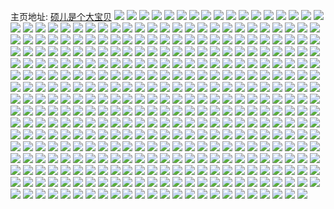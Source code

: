 主页地址: [硕儿是个大宝贝](https://weibo.com/u/1974508271) 
![](https://wx4.sinaimg.cn/mw2000/75b09aefgy1h82guw82qlj224836ce82.jpg) 
![](https://wx4.sinaimg.cn/mw2000/75b09aefgy1h82guz4h7rj224836ce82.jpg) 
![](https://wx4.sinaimg.cn/mw2000/75b09aefgy1h82geokgx7j224836cqv5.jpg) 
![](https://wx4.sinaimg.cn/mw2000/75b09aefgy1h82gena1haj224836cu0x.jpg) 
![](https://wx4.sinaimg.cn/mw2000/75b09aefgy1h82gv3ginvj224836c1ky.jpg) 
![](https://wx4.sinaimg.cn/mw2000/75b09aefgy1h82gv0aehej224836cu0x.jpg) 
![](https://wx4.sinaimg.cn/mw2000/75b09aefgy1h76292g1wxj20wr0luwgc.jpg) 
![](https://wx4.sinaimg.cn/mw2000/75b09aefgy1h70p1w3jebj20u013zthc.jpg) 
![](https://wx4.sinaimg.cn/mw2000/75b09aefgy1h6xmcuqb4qj21kw2dce82.jpg) 
![](https://wx4.sinaimg.cn/mw2000/75b09aefgy1h6xmcxkrx2j22dc1kwx6p.jpg) 
![](https://wx4.sinaimg.cn/mw2000/75b09aefgy1h6xmcly81sj20qi13sadt.jpg) 
![](https://wx4.sinaimg.cn/mw2000/75b09aefgy1h6xmcphuyjj21jy2by7is.jpg) 
![](https://wx4.sinaimg.cn/mw2000/75b09aefgy1h6xmd6ldsvj21kw2dcaor.jpg) 
![](https://wx4.sinaimg.cn/mw2000/75b09aefgy1h6xmdq30enj21kw2dcu0x.jpg) 
![](https://wx4.sinaimg.cn/mw2000/75b09aefgy1h6xmdlrqjsj21kw2dc7wi.jpg) 
![](https://wx4.sinaimg.cn/mw2000/75b09aefgy1h6xmdep9u7j21kw2dc1ky.jpg) 
![](https://wx4.sinaimg.cn/mw2000/75b09aefgy1h6xmdh7c92j21kw2dcx6p.jpg) 
![](https://wx4.sinaimg.cn/mw2000/75b09aefgy1h6xmdj0qyrj21kw2dcqv5.jpg) 
![](https://wx4.sinaimg.cn/mw2000/75b09aefgy1h6xmdo2vzsj21kw2dcqv5.jpg) 
![](https://wx4.sinaimg.cn/mw2000/75b09aefgy1h6xmcrykdsj21kw2dcx6p.jpg) 
![](https://wx4.sinaimg.cn/mw2000/75b09aefgy1h6xmdsstl0j21kw2dcu0x.jpg) 
![](https://wx4.sinaimg.cn/mw2000/75b09aefgy1h6xmdvripvj21kw2dc1ky.jpg) 
![](https://wx4.sinaimg.cn/mw2000/75b09aefgy1h6xmdb9rm2j21kw2dc4qq.jpg) 
![](https://wx4.sinaimg.cn/mw2000/75b09aefgy1h6xmdy4w6tj21kw2dc1ky.jpg) 
![](https://wx4.sinaimg.cn/mw2000/75b09aefgy1h6xme082faj22dc1kwqey.jpg) 
![](https://wx4.sinaimg.cn/mw2000/75b09aefgy1h6vmyuakpmj22c0340x6s.jpg) 
![](https://wx4.sinaimg.cn/mw2000/75b09aefgy1h6vmz35qujj22c03401kx.jpg) 
![](https://wx4.sinaimg.cn/mw2000/75b09aefgy1h6vmzgind4j21o01o0e0c.jpg) 
![](https://wx4.sinaimg.cn/mw2000/75b09aefgy1h6vn0envgzj22c0340x6q.jpg) 
![](https://wx4.sinaimg.cn/mw2000/75b09aefgy1h6vn09gzimj22c0340x6q.jpg) 
![](https://wx4.sinaimg.cn/mw2000/75b09aefgy1h6vmzdhtq4j22c0340b2c.jpg) 
![](https://wx4.sinaimg.cn/mw2000/75b09aefgy1h6vmzq02jaj22c035snpe.jpg) 
![](https://wx4.sinaimg.cn/mw2000/75b09aefgy1h6vmzm6japj22c035cu0y.jpg) 
![](https://wx4.sinaimg.cn/mw2000/75b09aefgy1h6vmzusz4mj225q2wn7wj.jpg) 
![](https://wx4.sinaimg.cn/mw2000/75b09aefgy1h6vmz99mwuj225h2vb4qr.jpg) 
![](https://wx4.sinaimg.cn/mw2000/75b09aefgy1h6vn4ibunmj20s411ik4v.jpg) 
![](https://wx4.sinaimg.cn/mw2000/75b09aefgy1h6vn5v77sjj22c0340u0x.jpg) 
![](https://wx4.sinaimg.cn/mw2000/75b09aefgy1h6antapkz6j23402c0kjm.jpg) 
![](https://wx4.sinaimg.cn/mw2000/75b09aefgy1h6anseeb7xj21kw2dcal8.jpg) 
![](https://wx4.sinaimg.cn/mw2000/75b09aefgy1h6anrelvlwj21kw2dc48r.jpg) 
![](https://wx4.sinaimg.cn/mw2000/75b09aefgy1h5yc6u2zq9j22c0340x1i.jpg) 
![](https://wx4.sinaimg.cn/mw2000/75b09aefgy1h5yc7021ikj22c0340qce.jpg) 
![](https://wx4.sinaimg.cn/mw2000/75b09aefgy1h5yc7eysisj22dc1kwdt9.jpg) 
![](https://wx4.sinaimg.cn/mw2000/75b09aefgy1h5yc6xl3o4j22c03404hd.jpg) 
![](https://wx4.sinaimg.cn/mw2000/75b09aefgy1h5yc74q4kej225m1m8hdt.jpg) 
![](https://wx4.sinaimg.cn/mw2000/75b09aefgy1h5yc7dq4v8j21kw2dc4qq.jpg) 
![](https://wx4.sinaimg.cn/mw2000/75b09aefgy1h5yc79sgxjj21kw2dcb2a.jpg) 
![](https://wx4.sinaimg.cn/mw2000/75b09aefgy1h5yc7g764mj21900u077l.jpg) 
![](https://wx4.sinaimg.cn/mw2000/75b09aefgy1h5gsuka4zoj20v91avhaf.jpg) 
![](https://wx4.sinaimg.cn/mw2000/75b09aefgy1h5gsujca32j21kw2dc7wi.jpg) 
![](https://wx4.sinaimg.cn/mw2000/75b09aefgy1h5a5eixzedj21kw2dce82.jpg) 
![](https://wx4.sinaimg.cn/mw2000/75b09aefgy1h5a5ejg3wrj20rr0iidnq.jpg) 
![](https://wx4.sinaimg.cn/mw2000/75b09aefgy1h5a5ek2kwaj21900u01da.jpg) 
![](https://wx4.sinaimg.cn/mw2000/75b09aefgy1h5a5ekpxp7j21900u0www.jpg) 
![](https://wx4.sinaimg.cn/mw2000/75b09aefgy1h5a5eo36rlj22dc1kwhdu.jpg) 
![](https://wx4.sinaimg.cn/mw2000/75b09aefgy1h5a5em24djj22dc1kwb2a.jpg) 
![](https://wx4.sinaimg.cn/mw2000/75b09aefgy1h5a5er1u4bj21kw2dce82.jpg) 
![](https://wx4.sinaimg.cn/mw2000/75b09aefgy1h5a5ehfs7uj21kw2dce82.jpg) 
![](https://wx4.sinaimg.cn/mw2000/75b09aefgy1h5a5hbprdvj21kw2dcqv6.jpg) 
![](https://wx4.sinaimg.cn/mw2000/75b09aefgy1h5a5ed6c1bj20jg0t7guh.jpg) 
![](https://wx4.sinaimg.cn/mw2000/75b09aefgy1h5a5erz4icj21qh15p1kx.jpg) 
![](https://wx4.sinaimg.cn/mw2000/75b09aefgy1h5a5epjfbbj21kw2dcb2a.jpg) 
![](https://wx4.sinaimg.cn/mw2000/75b09aefgy1h5a5eu34iuj222o3407wi.jpg) 
![](https://wx4.sinaimg.cn/mw2000/75b09aefgy1h5a5l3472lj22c033ynpf.jpg) 
![](https://wx4.sinaimg.cn/mw2000/75b09aefgy1h5a5l4bxe3j20q812u4dn.jpg) 
![](https://wx4.sinaimg.cn/mw2000/75b09aefgy1h5a5gwrxpxj22dc1kwhdu.jpg) 
![](https://wx4.sinaimg.cn/mw2000/75b09aefgy1h5a5l6vgi7j20pw138dxr.jpg) 
![](https://wx4.sinaimg.cn/mw2000/75b09aefgy1h5a5g4a0noj20u0190x4s.jpg) 
![](https://wx4.sinaimg.cn/mw2000/75b09aefgy1h4tm8b4v8aj227k2zlnpe.jpg) 
![](https://wx4.sinaimg.cn/mw2000/75b09aefgy1h4tm86ip49j22c03404qq.jpg) 
![](https://wx4.sinaimg.cn/mw2000/75b09aefgy1h4tmd7xfl0j22c0340b2b.jpg) 
![](https://wx4.sinaimg.cn/mw2000/75b09aefgy1h4riwhudkkj22bc334b2b.jpg) 
![](https://wx4.sinaimg.cn/mw2000/75b09aefgy1h4riwmn8nxj229k340npf.jpg) 
![](https://wx4.sinaimg.cn/mw2000/75b09aefgy1h4riwsiwaxj229n3401l0.jpg) 
![](https://wx4.sinaimg.cn/mw2000/75b09aefgy1h4riwx0pahj22c0340u11.jpg) 
![](https://wx4.sinaimg.cn/mw2000/75b09aefgy1h4riwe3jbnj22bc334kjn.jpg) 
![](https://wx4.sinaimg.cn/mw2000/75b09aefgy1h4rixn0bbtj22c0340e84.jpg) 
![](https://wx4.sinaimg.cn/mw2000/75b09aefgy1h4rix56nm6j229q30zkjn.jpg) 
![](https://wx4.sinaimg.cn/mw2000/75b09aefgy1h4rix1508dj22bc334b2b.jpg) 
![](https://wx4.sinaimg.cn/mw2000/75b09aefgy1h4rixaf2ewj2299340x6r.jpg) 
![](https://wx4.sinaimg.cn/mw2000/75b09aefgy1h4rixgyt8hj22bc334hdv.jpg) 
![](https://wx4.sinaimg.cn/mw2000/75b09aefgy1h4rixr1ca6j22bz340hdv.jpg) 
![](https://wx4.sinaimg.cn/mw2000/75b09aefgy1h4he2y0py0j20v91jk1ab.jpg) 
![](https://wx4.sinaimg.cn/mw2000/75b09aefgy1h4he2w6sbij20ur1iodw2.jpg) 
![](https://wx4.sinaimg.cn/mw2000/75b09aefgy1h4he30a2lkj20us1iqdvg.jpg) 
![](https://wx4.sinaimg.cn/mw2000/75b09aefgy1h4he2rpdqhj215o3hpnpe.jpg) 
![](https://wx4.sinaimg.cn/mw2000/75b09aefgy1h4he33mip5j20xc3pcu0x.jpg) 
![](https://wx4.sinaimg.cn/mw2000/75b09aefgy1h4he2uxxy1j215o4nue82.jpg) 
![](https://wx4.sinaimg.cn/mw2000/75b09aefgy1h4he2og8hqj22c033yhdu.jpg) 
![](https://wx4.sinaimg.cn/mw2000/75b09aefgy1h4he34xf1kj20us1iq7lf.jpg) 
![](https://wx4.sinaimg.cn/mw2000/75b09aefgy1h4he380favj20xc47cnpd.jpg) 
![](https://wx4.sinaimg.cn/mw2000/75b09aefgy1h46vd9manlj22c0340e84.jpg) 
![](https://wx4.sinaimg.cn/mw2000/75b09aefgy1h46vdbrpdxj227l2y3npe.jpg) 
![](https://wx4.sinaimg.cn/mw2000/75b09aefgy1h46vdamxo6j21r02c0e81.jpg) 
![](https://wx4.sinaimg.cn/mw2000/75b09aefgy1h46vd2urhsj22c03401l0.jpg) 
![](https://wx4.sinaimg.cn/mw2000/75b09aefgy1h3w1uu0jkij23402cxx6s.jpg) 
![](https://wx4.sinaimg.cn/mw2000/75b09aefgy1h3w1zo6zrzj23402c0x6q.jpg) 
![](https://wx4.sinaimg.cn/mw2000/75b09aefgy1h3w1ubjr96j22c0340kjn.jpg) 
![](https://wx4.sinaimg.cn/mw2000/75b09aefgy1h3w1zuz9lzj22001c04n6.jpg) 
![](https://wx4.sinaimg.cn/mw2000/75b09aefgy1h3w1zxs5rcj23402c0hdu.jpg) 
![](https://wx4.sinaimg.cn/mw2000/75b09aefgy1h3w1zrhm1dj22c0340u0y.jpg) 
![](https://wx4.sinaimg.cn/mw2000/75b09aefgy1h3w1zckoe0j21ba0zgtlm.jpg) 
![](https://wx4.sinaimg.cn/mw2000/75b09aefgy1h3w1zf8g9ij23402c0u0y.jpg) 
![](https://wx4.sinaimg.cn/mw2000/75b09aefgy1h3w23bnckaj23402c0npf.jpg) 
![](https://wx4.sinaimg.cn/mw2000/75b09aefgy1h3w23dhqqqj22c0340kjl.jpg) 
![](https://wx4.sinaimg.cn/mw2000/75b09aefgy1h3w23eyj1xj20u01hc174.jpg) 
![](https://wx4.sinaimg.cn/mw2000/75b09aefgy1h3w234icq5j23402c0e82.jpg) 
![](https://wx4.sinaimg.cn/mw2000/75b09aefgy1h3w23jjbkqj20tv0tvtin.jpg) 
![](https://wx4.sinaimg.cn/mw2000/75b09aefgy1h3w23hf597j20u0193agn.jpg) 
![](https://wx4.sinaimg.cn/mw2000/75b09aefgy1h3w23mxesgj20qe0qethv.jpg) 
![](https://wx4.sinaimg.cn/mw2000/75b09aefgy1h3w23oaitej20nf0hkte3.jpg) 
![](https://wx4.sinaimg.cn/mw2000/75b09aefgy1h3synhsfa6j22c0340b29.jpg) 
![](https://wx4.sinaimg.cn/mw2000/75b09aefgy1h3synnctglj227231lu0y.jpg) 
![](https://wx4.sinaimg.cn/mw2000/75b09aefgy1h3synjn40bj22by33zkjl.jpg) 
![](https://wx4.sinaimg.cn/mw2000/75b09aefgy1h3synpx50hj22by33znpd.jpg) 
![](https://wx4.sinaimg.cn/mw2000/75b09aefgy1h3synuw52oj22bz3404qq.jpg) 
![](https://wx4.sinaimg.cn/mw2000/75b09aefgy1h3syngb737j22c03401ky.jpg) 
![](https://wx4.sinaimg.cn/mw2000/75b09aefgy1h3jhgh8nmlj22c03404qq.jpg) 
![](https://wx4.sinaimg.cn/mw2000/75b09aefgy1h3jhgi69dkj21k02c0az7.jpg) 
![](https://wx4.sinaimg.cn/mw2000/75b09aefgy1h3jhgfr25bj22bc3341kz.jpg) 
![](https://wx4.sinaimg.cn/mw2000/75b09aefgy1h3jhgj5vkej22c0340b29.jpg) 
![](https://wx4.sinaimg.cn/mw2000/75b09aefgy1h3jhgkaz19j22c0340x6p.jpg) 
![](https://wx4.sinaimg.cn/mw2000/75b09aefgy1h3jhgl286fj21i323f4qp.jpg) 
![](https://wx4.sinaimg.cn/mw2000/75b09aefgy1h39emlq8w1j20sx0sxdkv.jpg) 
![](https://wx4.sinaimg.cn/mw2000/75b09aefgy1h38y4itr6cj22c03407wi.jpg) 
![](https://wx4.sinaimg.cn/mw2000/75b09aefgy1h38y4n1vz6j22a031d7wk.jpg) 
![](https://wx4.sinaimg.cn/mw2000/75b09aefgy1h38y4roouqj22c03404qt.jpg) 
![](https://wx4.sinaimg.cn/mw2000/75b09aefgy1h38y4t5mvsj21l3244b2a.jpg) 
![](https://wx4.sinaimg.cn/mw2000/75b09aefgy1h38y4uy1ewj22by33znpe.jpg) 
![](https://wx4.sinaimg.cn/mw2000/75b09aefgy1h38y4z6o6ij22bz340hdx.jpg) 
![](https://wx4.sinaimg.cn/mw2000/75b09aefgy1h38y4g4iy4j228r2zpnpg.jpg) 
![](https://wx4.sinaimg.cn/mw2000/75b09aefgy1h38y53lpxaj228t340kjo.jpg) 
![](https://wx4.sinaimg.cn/mw2000/75b09aefgy1h38y56j2jpj228f340x6q.jpg) 
![](https://wx4.sinaimg.cn/mw2000/75b09aefgy1h35ndncp0gj22bz3404qr.jpg) 
![](https://wx4.sinaimg.cn/mw2000/75b09aefgy1h35ndpepjdj228r2zn4qr.jpg) 
![](https://wx4.sinaimg.cn/mw2000/75b09aefgy1h35ndqhh5fj22ad340x6p.jpg) 
![](https://wx4.sinaimg.cn/mw2000/75b09aefgy1h35ndixo8nj22c0340kjm.jpg) 
![](https://wx4.sinaimg.cn/mw2000/75b09aefgy1h334c4oczpj20u00u0am9.jpg) 
![](https://wx4.sinaimg.cn/mw2000/75b09aefgy1h334c03vtwj215o2n0hdt.jpg) 
![](https://wx4.sinaimg.cn/mw2000/75b09aefgy1h334c0qyhqj20hy33z7up.jpg) 
![](https://wx4.sinaimg.cn/mw2000/75b09aefgy1h334byz78sj22c02q8x6r.jpg) 
![](https://wx4.sinaimg.cn/mw2000/75b09aefgy1h334ccr6l9j20xc3pchdt.jpg) 
![](https://wx4.sinaimg.cn/mw2000/75b09aefgy1h334c382e0j22c02c0u0y.jpg) 
![](https://wx4.sinaimg.cn/mw2000/75b09aefgy1h334c8219qj23402c0e83.jpg) 
![](https://wx4.sinaimg.cn/mw2000/75b09aefgy1h334c1trbjj21sc27yu0x.jpg) 
![](https://wx4.sinaimg.cn/mw2000/75b09aefgy1h334c9hrjqj22c02c17wi.jpg) 
![](https://wx4.sinaimg.cn/mw2000/75b09aefgy1h334bx6hffj22c02c04qr.jpg) 
![](https://wx4.sinaimg.cn/mw2000/75b09aefgy1h334ce791ij23402c04qq.jpg) 
![](https://wx4.sinaimg.cn/mw2000/75b09aefgy1h334ftxc8sj22c02c14qr.jpg) 
![](https://wx4.sinaimg.cn/mw2000/75b09aefgy1h2wktthormj22c033ye82.jpg) 
![](https://wx4.sinaimg.cn/mw2000/75b09aefgy1h2wktveyxzj222q33zqv6.jpg) 
![](https://wx4.sinaimg.cn/mw2000/75b09aefgy1h2wku613vxj22c03407wi.jpg) 
![](https://wx4.sinaimg.cn/mw2000/75b09aefgy1h2wkub26z2j22tc1xsu0y.jpg) 
![](https://wx4.sinaimg.cn/mw2000/75b09aefgy1h2jjt17o3kj20qo0zkwsz.jpg) 
![](https://wx4.sinaimg.cn/mw2000/75b09aefgy1h2jjtb91puj22bz3404qq.jpg) 
![](https://wx4.sinaimg.cn/mw2000/75b09aefgy1h2jjt4fpnuj228a2z1u0y.jpg) 
![](https://wx4.sinaimg.cn/mw2000/75b09aefgy1h2jjt8nwrkj229r3407wk.jpg) 
![](https://wx4.sinaimg.cn/mw2000/75b09aefgy1h2jjt9xtnij21yb2s01ky.jpg) 
![](https://wx4.sinaimg.cn/mw2000/75b09aefgy1h2jjt2ztvhj22bz340hdw.jpg) 
![](https://wx4.sinaimg.cn/mw2000/75b09aefgy1h2jkup8twsj21r71004qp.jpg) 
![](https://wx4.sinaimg.cn/mw2000/75b09aefgy1h2jjtclstaj21n126p1ky.jpg) 
![](https://wx4.sinaimg.cn/mw2000/75b09aefgy1h2fu2l5n89j20yn1a7tsd.jpg) 
![](https://wx4.sinaimg.cn/mw2000/75b09aefgy1h2fu2nc8clj22bz3404qr.jpg) 
![](https://wx4.sinaimg.cn/mw2000/75b09aefgy1h2fu2nt0hvj20tl18g79o.jpg) 
![](https://wx4.sinaimg.cn/mw2000/75b09aefgy1h2fu2os5t7j22c0341b2a.jpg) 
![](https://wx4.sinaimg.cn/mw2000/75b09aefgy1h2fu2k9wnjj20tl18gtee.jpg) 
![](https://wx4.sinaimg.cn/mw2000/75b09aefgy1h2fu2q4fezj22bz340e83.jpg) 
![](https://wx4.sinaimg.cn/mw2000/75b09aefgy1h1wjrwqe62j22bz3401ky.jpg) 
![](https://wx4.sinaimg.cn/mw2000/75b09aefgy1h1wjrtkj19j22a8340x6q.jpg) 
![](https://wx4.sinaimg.cn/mw2000/75b09aefgy1h1wjrxipnxj22c0340b29.jpg) 
![](https://wx4.sinaimg.cn/mw2000/75b09aefgy1h1ad13mx89j21qd2b57wh.jpg) 
![](https://wx4.sinaimg.cn/mw2000/75b09aefgy1h1ad15x5mkj23401r0e82.jpg) 
![](https://wx4.sinaimg.cn/mw2000/75b09aefgy1h10ckbaub8j23403407wl.jpg) 
![](https://wx4.sinaimg.cn/mw2000/75b09aefgy1h10ckkeqm2j22c02c0npe.jpg) 
![](https://wx4.sinaimg.cn/mw2000/75b09aefgy1h10ckxqgwuj22c02c0u0y.jpg) 
![](https://wx4.sinaimg.cn/mw2000/75b09aefgy1h10cklovvpj20m80m87d3.jpg) 
![](https://wx4.sinaimg.cn/mw2000/75b09aefgy1h10clsogr5j22c02c0x6q.jpg) 
![](https://wx4.sinaimg.cn/mw2000/75b09aefgy1h10cn4vwgij22wx2wx7wk.jpg) 
![](https://wx4.sinaimg.cn/mw2000/75b09aefgy1h10co4jotij22c02c04qr.jpg) 
![](https://wx4.sinaimg.cn/mw2000/75b09aefgy1h10cnjzn4xj22c02c07wj.jpg) 
![](https://wx4.sinaimg.cn/mw2000/75b09aefgy1h10cler55gj23403407wl.jpg) 
![](https://wx4.sinaimg.cn/mw2000/75b09aefgy1h0voj0t2hnj21ro35r7wi.jpg) 
![](https://wx4.sinaimg.cn/mw2000/75b09aefgy1h0voivwnpbj21rf35re82.jpg) 
![](https://wx4.sinaimg.cn/mw2000/75b09aefgy1h0voiy75eoj21r0340npe.jpg) 
![](https://wx4.sinaimg.cn/mw2000/75b09aefgy1h0voj1ntzij21r0340npd.jpg) 
![](https://wx4.sinaimg.cn/mw2000/75b09aefgy1h0pmj8n7ozj21900u04qp.jpg) 
![](https://wx4.sinaimg.cn/mw2000/75b09aefgy1h0pmj3yvufj21900u07wh.jpg) 
![](https://wx4.sinaimg.cn/mw2000/75b09aefgy1h0pmlnbxphj20p20isakd.jpg) 
![](https://wx4.sinaimg.cn/mw2000/75b09aefgy1h0pmjnp6vhj211i1k9npd.jpg) 
![](https://wx4.sinaimg.cn/mw2000/75b09aefgy1h0pmifw206j21901vihdu.jpg) 
![](https://wx4.sinaimg.cn/mw2000/75b09aefgy1h0pmk2yo59j210x1k9npd.jpg) 
![](https://wx4.sinaimg.cn/mw2000/75b09aefgy1h0pmin1dmpj21901o0e82.jpg) 
![](https://wx4.sinaimg.cn/mw2000/75b09aefgy1h0pmiujctxj21901o0b2a.jpg) 
![](https://wx4.sinaimg.cn/mw2000/75b09aefgy1h0pmizwqhyj21901o07wi.jpg) 
![](https://wx4.sinaimg.cn/mw2000/75b09aefgy1h0l5w7maw1j23401r0hdu.jpg) 
![](https://wx4.sinaimg.cn/mw2000/75b09aefgy1h0l5wb4rhjj22c0340qv5.jpg) 
![](https://wx4.sinaimg.cn/mw2000/75b09aefgy1h0l5z1b1ljj20vi1k0qlw.jpg) 
![](https://wx4.sinaimg.cn/mw2000/75b09aefgy1h0l5z2eqbvj20u0140do6.jpg) 
![](https://wx4.sinaimg.cn/mw2000/75b09aefgy1h0l5wbwk39j20zj0yg7do.jpg) 
![](https://wx4.sinaimg.cn/mw2000/75b09aefgy1h0l5weebvxj20df0k6dko.jpg) 
![](https://wx4.sinaimg.cn/mw2000/75b09aefgy1h0l603ssmwj20p311ndmb.jpg) 
![](https://wx4.sinaimg.cn/mw2000/75b09aefgy1h0l5ysxogfj222o3404qq.jpg) 
![](https://wx4.sinaimg.cn/mw2000/75b09aefgy1h0l5yr0a4xj21w02iox6q.jpg) 
![](https://wx4.sinaimg.cn/mw2000/75b09aefgy1h0l5yv7ixtj22c0340x6r.jpg) 
![](https://wx4.sinaimg.cn/mw2000/75b09aefgy1h0l5z39467j20u00mi7bf.jpg) 
![](https://wx4.sinaimg.cn/mw2000/75b09aefgy1gzvl0flvh5j22c0340u0z.jpg) 
![](https://wx4.sinaimg.cn/mw2000/75b09aefgy1gzvl0f2ejkj21zv2ke4qr.jpg) 
![](https://wx4.sinaimg.cn/mw2000/75b09aefgy1gzvl0dlin3j20gg0lyn29.jpg) 
![](https://wx4.sinaimg.cn/mw2000/75b09aefgy1gzj9a8qnhsj21900u011d.jpg) 
![](https://wx4.sinaimg.cn/mw2000/75b09aefgy1gzj9a7tjr2j20wi0ky77i.jpg) 
![](https://wx4.sinaimg.cn/mw2000/75b09aefgy1gzj9a8yqfhj21900u0dnm.jpg) 
![](https://wx4.sinaimg.cn/mw2000/75b09aefgy1gzggj1fahlj20u0140tkz.jpg) 
![](https://wx4.sinaimg.cn/mw2000/75b09aefgy1gzggoq9y73j20mi0u0tgl.jpg) 
![](https://wx4.sinaimg.cn/mw2000/75b09aefgy1gzggpbsyt7j20ox0pi7bk.jpg) 
![](https://wx4.sinaimg.cn/mw2000/75b09aefgy1gzggk2904pj213u0tuqg2.jpg) 
![](https://wx4.sinaimg.cn/mw2000/75b09aefgy1gzggj2lxruj21o01o0k7s.jpg) 
![](https://wx4.sinaimg.cn/mw2000/75b09aefgy1gzggpz5ax9j20oh0wnqb9.jpg) 
![](https://wx4.sinaimg.cn/mw2000/75b09aefgy1gzggv8z15lj218z0u01c9.jpg) 
![](https://wx4.sinaimg.cn/mw2000/75b09aefgy1gzggnx17gvj20u00mik15.jpg) 
![](https://wx4.sinaimg.cn/mw2000/75b09aefgy1gzggjch5sjj20tl0h30z0.jpg) 
![](https://wx4.sinaimg.cn/mw2000/75b09aefgy1gzggjfgktdj22c02c0kjl.jpg) 
![](https://wx4.sinaimg.cn/mw2000/75b09aefgy1gzggn0em70j2340340kjo.jpg) 
![](https://wx4.sinaimg.cn/mw2000/75b09aefgy1gynejtyqhrj21sc2ewu0y.jpg) 
![](https://wx4.sinaimg.cn/mw2000/75b09aefgy1gynek4iisaj21w02iokjo.jpg) 
![](https://wx4.sinaimg.cn/mw2000/75b09aefgy1gynek07yv0j21sc2dsx6q.jpg) 
![](https://wx4.sinaimg.cn/mw2000/75b09aefgy1gynek9lfsbj21w02ionpg.jpg) 
![](https://wx4.sinaimg.cn/mw2000/75b09aefgy1gynel31wyuj21w02ioqv8.jpg) 
![](https://wx4.sinaimg.cn/mw2000/75b09aefgy1gynejx93ajj21w02jae84.jpg) 
![](https://wx4.sinaimg.cn/mw2000/75b09aefgy1gykio8l2dzj23402byu0y.jpg) 
![](https://wx4.sinaimg.cn/mw2000/75b09aefgy1gy37ph5tptj21j92qoe82.jpg) 
![](https://wx4.sinaimg.cn/mw2000/75b09aefgy1gy37pi6mifj21ji2qo7wi.jpg) 
![](https://wx4.sinaimg.cn/mw2000/75b09aefgy1gy37ph1wfhj21ji2qou0y.jpg) 
![](https://wx4.sinaimg.cn/mw2000/75b09aefgy1gy37phvrgkj22qo1jix6q.jpg) 
![](https://wx4.sinaimg.cn/mw2000/75b09aefgy1gxzo4kf342j20xc0m8wic.jpg) 
![](https://wx4.sinaimg.cn/mw2000/75b09aefgy1gxzo4ldqp0j211x1kwh8f.jpg) 
![](https://wx4.sinaimg.cn/mw2000/75b09aefgy1gxzo4losfgj20xc0m8juk.jpg) 
![](https://wx4.sinaimg.cn/mw2000/75b09aefgy1gxzo4lzv11j22802yo7wk.jpg) 
![](https://wx4.sinaimg.cn/mw2000/75b09aefgy1gxzo4kltqzj21kw11x4hc.jpg) 
![](https://wx4.sinaimg.cn/mw2000/75b09aefgy1gxzo4kl3b1j210t1eitim.jpg) 
![](https://wx4.sinaimg.cn/mw2000/75b09aefgy1gxzo4kspojj20m80xcte0.jpg) 
![](https://wx4.sinaimg.cn/mw2000/75b09aefgy1gxzo4lpu5jj21kw11xtx6.jpg) 
![](https://wx4.sinaimg.cn/mw2000/75b09aefgy1gxzo4ohlyvj22c03407wk.jpg) 
![](https://wx4.sinaimg.cn/mw2000/75b09aefgy1gxzo4mpp5yj21w02iokjn.jpg) 
![](https://wx4.sinaimg.cn/mw2000/75b09aefgy1gxzo4qkwf1j23402c0npf.jpg) 
![](https://wx4.sinaimg.cn/mw2000/75b09aefgy1gxzo4njnrqj21w02iohdv.jpg) 
![](https://wx4.sinaimg.cn/mw2000/75b09aefly1gxxi1u2694j22ds1scu0y.jpg) 
![](https://wx4.sinaimg.cn/mw2000/75b09aefly1gxxi1uyt3ej21w02io7wj.jpg) 
![](https://wx4.sinaimg.cn/mw2000/75b09aefly1gxxi1uck1gj22ds1sc1kz.jpg) 
![](https://wx4.sinaimg.cn/mw2000/75b09aefly1gxxi1xww0sj22c0340u0y.jpg) 
![](https://wx4.sinaimg.cn/mw2000/75b09aefly1gxxi1z2w8kj22c0340kjn.jpg) 
![](https://wx4.sinaimg.cn/mw2000/75b09aefly1gxxi1zdw65j23402c0npf.jpg) 
![](https://wx4.sinaimg.cn/mw2000/75b09aefgy1gxph3vgie4j21sc2dskjm.jpg) 
![](https://wx4.sinaimg.cn/mw2000/75b09aefgy1gxlexqfihaj21lo0u0thn.jpg) 
![](https://wx4.sinaimg.cn/mw2000/75b09aefgy1gxlett83syj20u0190juc.jpg) 
![](https://wx4.sinaimg.cn/mw2000/75b09aefgy1gxletssj6uj20u0190dii.jpg) 
![](https://wx4.sinaimg.cn/mw2000/75b09aefgy1gxletrzcn7j20u0190jts.jpg) 
![](https://wx4.sinaimg.cn/mw2000/75b09aefgy1gxletul43gj20u019077j.jpg) 
![](https://wx4.sinaimg.cn/mw2000/75b09aefgy1gxletvzeh4j20u0190gps.jpg) 
![](https://wx4.sinaimg.cn/mw2000/75b09aefgy1gxletupgovj20u0190q6i.jpg) 
![](https://wx4.sinaimg.cn/mw2000/75b09aefgy1gxicqkjbwmj23402c0b2b.jpg) 
![](https://wx4.sinaimg.cn/mw2000/75b09aefgy1gxicqis5zij21w02io4qr.jpg) 
![](https://wx4.sinaimg.cn/mw2000/75b09aefgy1gxicqjfsn3j22ds1sc1kz.jpg) 
![](https://wx4.sinaimg.cn/mw2000/75b09aefgy1gxchchs1uej222o340b29.jpg) 
![](https://wx4.sinaimg.cn/mw2000/75b09aefgy1gxchclxvopj222o340e82.jpg) 
![](https://wx4.sinaimg.cn/mw2000/75b09aefgy1gxchciv0g0j222o3407wh.jpg) 
![](https://wx4.sinaimg.cn/mw2000/75b09aefgy1gxchcrftitj23gg56ohdz.jpg) 
![](https://wx4.sinaimg.cn/mw2000/75b09aefgy1gxchctt8b7j23gg56ohdy.jpg) 
![](https://wx4.sinaimg.cn/mw2000/75b09aefgy1gxchcpzlluj23gg56ohdy.jpg) 
![](https://wx4.sinaimg.cn/mw2000/75b09aefgy1gxchcrg4m6j256o3ggkjr.jpg) 
![](https://wx4.sinaimg.cn/mw2000/75b09aefgy1gxchcvgbxpj23gg56ohe2.jpg) 
![](https://wx4.sinaimg.cn/mw2000/75b09aefgy1gxchcsxwjsj23gg56o000.jpg) 
![](https://wx4.sinaimg.cn/mw2000/75b09aefgy1gx7y34yfe1j20u014o0yt.jpg) 
![](https://wx4.sinaimg.cn/mw2000/75b09aefgy1gx536art5pj21s035sb2b.jpg) 
![](https://wx4.sinaimg.cn/mw2000/75b09aefgy1gwzuurc1tvj21o0280npe.jpg) 
![](https://wx4.sinaimg.cn/mw2000/75b09aefgy1gwy2qj8aagj226w2x64qr.jpg) 
![](https://wx4.sinaimg.cn/mw2000/75b09aefgy1gwy2qjgsauj21sc2ds4qr.jpg) 
![](https://wx4.sinaimg.cn/mw2000/75b09aefgy1gwy2qnhbopj224t312x6p.jpg) 
![](https://wx4.sinaimg.cn/mw2000/75b09aefgy1gww68fgiddj21sc2dsu0y.jpg) 
![](https://wx4.sinaimg.cn/mw2000/75b09aefgy1gww68hem4mj21sc2ds1ky.jpg) 
![](https://wx4.sinaimg.cn/mw2000/75b09aefgy1gww68fysbaj21sc2dse82.jpg) 
![](https://wx4.sinaimg.cn/mw2000/75b09aefgy1gwtu269cfcj20u014078i.jpg) 
![](https://wx4.sinaimg.cn/mw2000/75b09aefgy1gwtu2897xkj20u0140wow.jpg) 
![](https://wx4.sinaimg.cn/mw2000/75b09aefgy1gwtu2gvc3oj20u0140ai6.jpg) 
![](https://wx4.sinaimg.cn/mw2000/75b09aefgy1gwtu2etofij20u01a2jw0.jpg) 
![](https://wx4.sinaimg.cn/mw2000/75b09aefgy1gwtu2f2fpej20u0140wkd.jpg) 
![](https://wx4.sinaimg.cn/mw2000/75b09aefgy1gwtu25ejmxj20v90n9tb5.jpg) 
![](https://wx4.sinaimg.cn/mw2000/75b09aefgy1gwtu2bgv91j20u0140qd1.jpg) 
![](https://wx4.sinaimg.cn/mw2000/75b09aefgy1gwtu2f0dcpj21400u0wja.jpg) 
![](https://wx4.sinaimg.cn/mw2000/75b09aefgy1gwtu2ak2h9j21420u047i.jpg) 
![](https://wx4.sinaimg.cn/mw2000/75b09aefgy1gwtu256euqj20dc0a0dh6.jpg) 
![](https://wx4.sinaimg.cn/mw2000/75b09aefgy1gwtu251cggj20u01hcwsg.jpg) 
![](https://wx4.sinaimg.cn/mw2000/75b09aefgy1gwtu2heuejj21400u0wmk.jpg) 
![](https://wx4.sinaimg.cn/mw2000/75b09aefgy1gwtu2fuz4pj21400u0jys.jpg) 
![](https://wx4.sinaimg.cn/mw2000/75b09aefgy1gwtu2e0j1cj21400u0jwf.jpg) 
![](https://wx4.sinaimg.cn/mw2000/75b09aefgy1gwtu2addpej21400u07bj.jpg) 
![](https://wx4.sinaimg.cn/mw2000/75b09aefgy1gwtu2eoxgbj21400u0wkc.jpg) 
![](https://wx4.sinaimg.cn/mw2000/75b09aefgy1gwtu2grts2j20u0140zs5.jpg) 
![](https://wx4.sinaimg.cn/mw2000/75b09aefgy1gwtu2d33r4j20u00u0mzo.jpg) 
![](https://wx4.sinaimg.cn/mw2000/75b09aefgy1gwbii9tzufj20u01hcwu0.jpg) 
![](https://wx4.sinaimg.cn/mw2000/75b09aefgy1gw7i7kym0xj22fi2fi1bp.jpg) 
![](https://wx4.sinaimg.cn/mw2000/0029CPNBgy1gv9gsbx7mij60tz0rvwug02.jpg) 
![](https://wx4.sinaimg.cn/mw2000/0029CPNBgy1gv9gsfmr1tj60tz0s3gw102.jpg) 
![](https://wx4.sinaimg.cn/mw2000/0029CPNBgy1gv9gtql6h1j61900s7ql902.jpg) 
![](https://wx4.sinaimg.cn/mw2000/0029CPNBgy1gv9gtr72c1j60tz0rz49q02.jpg) 
![](https://wx4.sinaimg.cn/mw2000/0029CPNBgy1gv9gwr0m24j61400rwtnp02.jpg) 
![](https://wx4.sinaimg.cn/mw2000/0029CPNBgy1gv9gtujwrwj62c02c01ky02.jpg) 
![](https://wx4.sinaimg.cn/mw2000/0029CPNBgy1gv9gtshbawj62ud24snpe02.jpg) 
![](https://wx4.sinaimg.cn/mw2000/0029CPNBgy1gv9gtp8l0tj62gp1uju0x02.jpg) 
![](https://wx4.sinaimg.cn/mw2000/0029CPNBgy1gv9gyk0vm0j63402c0u0y02.jpg) 
![](https://wx4.sinaimg.cn/mw2000/0029CPNBgy1gv25yptfl3j634027l7wl02.jpg) 
![](https://wx4.sinaimg.cn/mw2000/0029CPNBgy1gut62umb9ij62dc35rhdv02.jpg) 
![](https://wx4.sinaimg.cn/mw2000/0029CPNBgy1gumi3klh9tj62c033zb2c02.jpg) 
![](https://wx4.sinaimg.cn/mw2000/0029CPNBgy1gumi3q0fqdj625234onpf02.jpg) 
![](https://wx4.sinaimg.cn/mw2000/0029CPNBgy1gumi3n2ql3j626m2wt1kz02.jpg) 
![](https://wx4.sinaimg.cn/mw2000/0029CPNBgy1gumi3t4tm2j628t2zqkjn02.jpg) 
![](https://wx4.sinaimg.cn/mw2000/75b09aefgy1gu0y7mhptcj22c01zs1ky.jpg) 
![](https://wx4.sinaimg.cn/mw2000/75b09aefgy1gu0y7mhptcj22c01zs1ky.jpg) 
![](https://wx4.sinaimg.cn/mw2000/75b09aefgy1gu0y7rnsgzj23402c07wj.jpg) 
![](https://wx4.sinaimg.cn/mw2000/75b09aefgy1gu0y7xg34lj23402c0e84.jpg) 
![](https://wx4.sinaimg.cn/mw2000/75b09aefgy1gu0y7yii66j20tz0mh0zq.jpg) 
![](https://wx4.sinaimg.cn/mw2000/75b09aefgy1gu0y8dshijj223u35sb2d.jpg) 
![](https://wx4.sinaimg.cn/mw2000/75b09aefgy1gu0y80iitrj20sg0pn46b.jpg) 
![](https://wx4.sinaimg.cn/mw2000/75b09aefgy1gu0y864m6cj23402c0b2c.jpg) 
![](https://wx4.sinaimg.cn/mw2000/75b09aefgy1gu0y8exofgj21400u0jv0.jpg) 
![](https://wx4.sinaimg.cn/mw2000/75b09aefgy1gu0y8iwom3j23402c0e83.jpg) 
![](https://wx4.sinaimg.cn/mw2000/75b09aefgy1gu0y8o17fzj22c02c0kjo.jpg) 
![](https://wx4.sinaimg.cn/mw2000/75b09aefgy1gtpwlswhvvj22ke3404qq.jpg) 
![](https://wx4.sinaimg.cn/mw2000/75b09aefgy1gtpwlum42hj21xb2c0b29.jpg) 
![](https://wx4.sinaimg.cn/mw2000/75b09aefgy1gtpwlx3fcej22lv35s7wi.jpg) 
![](https://wx4.sinaimg.cn/mw2000/75b09aefgy1gtpwlyxvrxj21n01zi4qp.jpg) 
![](https://wx4.sinaimg.cn/mw2000/75b09aefgy1gtpwlpr7xsj22ke340kjm.jpg) 
![](https://wx4.sinaimg.cn/mw2000/75b09aefgy1gtpwlzzsu3j21d11nfqpx.jpg) 
![](https://wx4.sinaimg.cn/mw2000/75b09aefgy1gtpwm2fwx8j22lv35sx6p.jpg) 
![](https://wx4.sinaimg.cn/mw2000/75b09aefgy1gtpwm66xikj22lv35sx6q.jpg) 
![](https://wx4.sinaimg.cn/mw2000/75b09aefgy1gtpwmal0e1j22ke3401kz.jpg) 
![](https://wx4.sinaimg.cn/mw2000/75b09aefgy1gtpwmdj6gcj22802oynpd.jpg) 
![](https://wx4.sinaimg.cn/mw2000/75b09aefgy1gtpwmhahunj22ke340npe.jpg) 
![](https://wx4.sinaimg.cn/mw2000/75b09aefgy1gtnccl1lefj20v91vowyl.jpg) 
![](https://wx4.sinaimg.cn/mw2000/75b09aefgy1gt9u5z593ej20xc2314qp.jpg) 
![](https://wx4.sinaimg.cn/mw2000/75b09aefgy1gt999078f2j22c03401kz.jpg) 
![](https://wx4.sinaimg.cn/mw2000/75b09aefgy1gsv8r9dtxqj20yj1mdh7l.jpg) 
![](https://wx4.sinaimg.cn/mw2000/75b09aefgy1gsv8rckym6j21f01yy7wh.jpg) 
![](https://wx4.sinaimg.cn/mw2000/75b09aefgy1gsv8tv4g1sj22iz2c0npe.jpg) 
![](https://wx4.sinaimg.cn/mw2000/75b09aefgy1gsv8s8usu1j21o0280hdt.jpg) 
![](https://wx4.sinaimg.cn/mw2000/75b09aefgy1gsv8t6fhopj20k00k0mxy.jpg) 
![](https://wx4.sinaimg.cn/mw2000/75b09aefgy1gsv8s56oyej21ig1igb29.jpg) 
![](https://wx4.sinaimg.cn/mw2000/75b09aefgy1gsv8revmzdj20u00z5k14.jpg) 
![](https://wx4.sinaimg.cn/mw2000/75b09aefgy1gsv8tsh6mjj20tz0tzn4h.jpg) 
![](https://wx4.sinaimg.cn/mw2000/75b09aefgy1gsv8tquhfdj21zd2n5u0z.jpg) 
![](https://wx4.sinaimg.cn/mw2000/75b09aefgy1gsv8tnd0wej233x2zr7wl.jpg) 
![](https://wx4.sinaimg.cn/mw2000/75b09aefgy1gsv8r80dqkj20m20h778h.jpg) 
![](https://wx4.sinaimg.cn/mw2000/75b09aefgy1gsv8ujlufyj225m2yve83.jpg) 
![](https://wx4.sinaimg.cn/mw2000/75b09aefgy1gsi0i0eqyzj21400u0dku.jpg) 
![](https://wx4.sinaimg.cn/mw2000/75b09aefgy1gs5tlwktuzj233z2bzx6z.jpg) 
![](https://wx4.sinaimg.cn/mw2000/75b09aefgy1gs5tm1kstdj228a31m7wr.jpg) 
![](https://wx4.sinaimg.cn/mw2000/75b09aefgy1gs5tlri403j22c033zx6x.jpg) 
![](https://wx4.sinaimg.cn/mw2000/75b09aefgy1gpx5nojq16j22ux257109.jpg) 
![](https://wx4.sinaimg.cn/mw2000/75b09aefgy1gpx5nnle19j21i70u646i.jpg) 
![](https://wx4.sinaimg.cn/mw2000/75b09aefgy1gpx5nlz57uj21i10uewqy.jpg) 
![](https://wx4.sinaimg.cn/mw2000/75b09aefly1gmbg09f7odj22c033zqv5.jpg) 
![](https://wx4.sinaimg.cn/mw2000/75b09aefgy1glmmtxbbt1j2340340npd.jpg) 
![](https://wx4.sinaimg.cn/mw2000/75b09aefgy1gj8ophfyvnj22yo4g0qvd.jpg) 
![](https://wx4.sinaimg.cn/mw2000/75b09aefgy1gj8oplr3qqj24g03a3e8b.jpg) 
![](https://wx4.sinaimg.cn/mw2000/75b09aefgy1gj8opu9ovpj22yo4g0kjt.jpg) 
![](https://wx4.sinaimg.cn/mw2000/75b09aefly1giskjcdpqoj20u01907ei.jpg) 
![](https://wx4.sinaimg.cn/mw2000/75b09aefly1giskjbv4s7j20u0190grf.jpg) 
![](https://wx4.sinaimg.cn/mw2000/75b09aefly1giskjd3wdrj20u019079c.jpg) 
![](https://wx4.sinaimg.cn/mw2000/75b09aefgy1ghsnk25epoj216o1kw1kx.jpg) 
![](https://wx4.sinaimg.cn/mw2000/75b09aefgy1gfm5howzgkj22vx25y7wh.jpg) 
![](https://wx4.sinaimg.cn/mw2000/75b09aefgy1gednkyh3b6j22o72o7kjl.jpg) 
![](https://wx4.sinaimg.cn/mw2000/75b09aefgy1gctvrovzyxj218g0tn4i3.jpg) 
![](https://wx4.sinaimg.cn/mw2000/75b09aefgy1g9oj5chlhaj22c03404qq.jpg) 
![](https://wx4.sinaimg.cn/mw2000/75b09aefgy1g0um4bf3mwj20yi1a0000.jpg) 
![](https://wx4.sinaimg.cn/mw2000/75b09aefgy1g0um4yzgv2j20yi19wb29.jpg) 
![](https://wx4.sinaimg.cn/mw2000/75b09aefgy1g0um58zu6gj20yi1a0x6p.jpg) 
![](https://wx4.sinaimg.cn/mw2000/75b09aefgy1fytobqxs1pj20qp0zkgud.jpg) 
![](https://wx4.sinaimg.cn/mw2000/75b09aefgy1fytobtrpbvj20zk0qp7cj.jpg) 
![](https://wx4.sinaimg.cn/mw2000/75b09aefgy1fytobsudozj20qp0zkwnr.jpg) 
![](https://wx4.sinaimg.cn/mw2000/75b09aefgy1fvu3tmcxdpj20u011ijrv.jpg) 
![](https://wx4.sinaimg.cn/mw2000/75b09aefgy1fvu3tm374ej20zk1hctch.jpg) 
![](https://wx4.sinaimg.cn/mw2000/75b09aefgy1fvu3tlrf9gj20zk1hcwi6.jpg) 
![](https://wx4.sinaimg.cn/mw2000/75b09aefgy1fvu3tp0eknj23401r0e84.jpg) 
![](https://wx4.sinaimg.cn/mw2000/75b09aefgy1fvu3tulfh6j20u00zk1b1.jpg) 
![](https://wx4.sinaimg.cn/mw2000/75b09aefgy1fvu3tqt1xdj23401r0u0z.jpg) 
![](https://wx4.sinaimg.cn/mw2000/75b09aefgy1fvu3tl3ipuj21400u0jv7.jpg) 
![](https://wx4.sinaimg.cn/mw2000/75b09aefgy1fvu3tr9jxvj21400u00w1.jpg) 
![](https://wx4.sinaimg.cn/mw2000/75b09aefgy1fvu3tret0uj20u00z0wgw.jpg) 
![](https://wx4.sinaimg.cn/mw2000/75b09aefgy1fv35rfqor4j22c02c0x6p.jpg) 
![](https://wx4.sinaimg.cn/mw2000/75b09aefgy1ftyoiuofboj22qj3nd1kx.jpg) 
![](https://wx4.sinaimg.cn/mw2000/75b09aefgy1ftyoiv7zioj20k00qoq49.jpg) 
![](https://wx4.sinaimg.cn/mw2000/75b09aefgy1ftyoiwtzymj22qj3nd4qp.jpg) 
